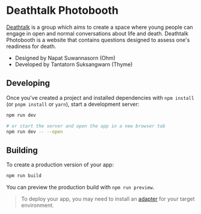 # Deathtalk Photobooth

[Deathtalk](facebook.com/DeathTalkative) is a group which aims to create a space where young people can engage in open and normal conversations about life and death. 
Deathtalk Photobooth is a website that contains questions designed to assess one's readiness for death.

 - Designed by Napat Suwannasorn (Ohm)
 - Developed by Tantatorn Suksangwarn (Thyme)


## Developing

Once you've created a project and installed dependencies with `npm install` (or `pnpm install` or `yarn`), start a development server:

```bash
npm run dev

# or start the server and open the app in a new browser tab
npm run dev -- --open
```

## Building

To create a production version of your app:

```bash
npm run build
```

You can preview the production build with `npm run preview`.

> To deploy your app, you may need to install an [adapter](https://kit.svelte.dev/docs/adapters) for your target environment.
